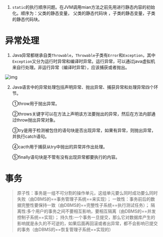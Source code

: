 1. `static`的执行顺序问题。在JVM调用mian方法之前先用进行静态内容的初始化。顺序为：父类的静态变量， 父类的静态代码块 ，子类的静态变量，子类的静态代码块。





# 异常处理

1. Java异常都继承自类`Throwable`，`Throwable`子类有`Error`和`Exception`，其中`Exception`又分为运行时异常和编译时异常。运行异常，可以通过java虚拟机来自行处理。非运行异常（编译时异常），应该捕获或者抛出。

![img](https://gitee.com/koala010/typora/raw/master/img/Java异常处理图.png)

2. Java语言中的异常处理包括声明异常、抛出异常、捕获异常和处理异常四个环节。

   ①throw用于抛出异常。

   ②throws关键字可以在方法上声明该方法要抛出的异常，然后在方法内部通过throw抛出异常对象。

   ③try是用于检测被包住的语句块是否出现异常，如果有异常，则抛出异常，并执行catch语句。

   ④cacth用于捕获从try中抛出的异常并作出处理。

   ⑤finally语句块是不管有没有出现异常都要执行的内容。



# 事务

> 原子性：事务是一组不可分割的操作单元，这组单元要么同时成功要么同时失败（由DBMS的==事务管理子系统==来实现）；
> 一致性：事务前后的数据完整性要保持一致（由DBMS的==完整性子系统==执行测试任务）；
> 隔离性:多个用户的事务之间不要相互影响，要相互隔离（由DBMS的==并发控制子系统==实现）；
> 持久性:一个事务一旦提交，那么它对数据库产生的影响就是永久的不可逆的，如果后面再回滚或者出异常，都不会影响已提交的事务（由DBMS的==恢复管理子系统==实现的）